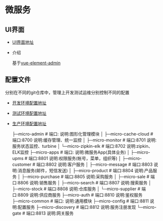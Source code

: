 # 微服务

## UI界面
* [UI界面地址](https://github.com/hexiaoyun128/micro-ui)
* 介绍
    
    基于[vue-element-admin](https://github.com/PanJiaChen/vue-element-admin)
    
## 配置文件
分别在不同的git仓库中，管理上开发测试运维分别控制不同的配置

* [开发环境配置地址](https://github.com/hexiaoyun128/micro-dev-config)
* [测试环境配置地址](https://github.com/hexiaoyun128/micro-test-config)
* [生产环境配置地址](https://github.com/hexiaoyun128/micro-prod-config)


    ├─micro-admin           # 端口:     说明:图形化管理模块
    │  ├─micro-cache-cloud  # 端口:8700 说明:缓存管理、统一监控
    │  ├─micro-monitor      # 端口:8701 说明:服务状态监控、turbine 
    │  └─micro-zipkin-elk   # 端口:8702 说明:zipkin、ELK监控
    ├─micro-apps            # 端口:     说明:微服务App(具体业务)
    │  ├─micro-upms         # 端口:8801 说明:权限服务(帐号，菜单，组织等)
    │  ├─micro-customer     # 端口:8802 说明:客户服务
    │  ├─micro-message      # 端口:8803 说明:消息服务(邮件，短信发送)
    │  ├─micro-product      # 端口:8804 说明:产品服务
    │  ├─micro-purchase     # 端口:8805 说明:采购服务
    │  ├─micro-sale         # 端口:8806 说明:销售服务
    │  ├─micro-search       # 端口:8807 说明:搜索服务
    │  ├─micro-stock        # 端口:8808 说明:仓库服务
    │  └─micro-supplier     # 端口:8809 说明:供应商服务
    ├─micro-auth            # 端口:8810 说明:鉴权服务
    ├─micro-common          # 端口:     说明:通用模块
    ├─micro-config          # 端口:8811 说明:配置服务
    ├─micro-discovery       # 端口:8812 说明:服务注册发现
    └─micro-gate            # 端口:8813 说明:网关服务
